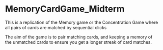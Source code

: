 # MemoryCardGame_Midterm
This is a replication of the Memory game or the Concentration Game where all pairs of cards are matched by sequential clicks

The aim of the game is to pair matching cards, and keeping a memory of the unmatched cards to ensure you get a longer streak of card matches.

